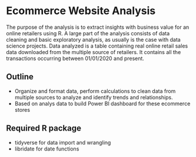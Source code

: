 # Ecommerce Website Analysis
The purpose of the analysis is to extract insights with business value for an online retailers using R. A large part of the analysis consists of data cleaning and basic exploratory analysis, as usually is the case with data science projects. 
Data analyzed is a table containing real online retail sales data downloaded from the multiple source of retailers. It contains all the transactions occurring between 01/01/2020 and present. 

 ## Outline 
* Organize and format data, perform calculations to clean data from multiple sources to analyze and identify trends and relationships. 
 * Based on analys data to build Power BI dashboard for these ecommerce stores

 ## Required R package
* tidyverse for data import and wrangling
* libridate for date functions





